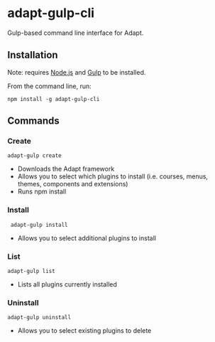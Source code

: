 # adapt-gulp-cli

Gulp-based command line interface for Adapt.

## Installation

Note: requires [Node.js](http://nodejs.org) and [Gulp](https://github.com/gulpjs/gulp/blob/master/docs/getting-started.md) to be installed.

From the command line, run:
```
npm install -g adapt-gulp-cli
```

## Commands

### Create
```
adapt-gulp create
```
* Downloads the Adapt framework
* Allows you to select which plugins to install (i.e. courses, menus, themes, components and extensions)
* Runs npm install

### Install
```
 adapt-gulp install
```
* Allows you to select additional plugins to install

### List
```
adapt-gulp list
```
* Lists all plugins currently installed

### Uninstall
```
adapt-gulp uninstall
```
* Allows you to select existing plugins to delete